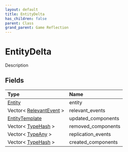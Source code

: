 ```yaml
---
layout: default
title: EntityDelta
has_children: false
parent: Class
grand_parent: Game Reflection
---
```

# EntityDelta
Description 

## Fields
| Type | Name |
|:-------------|:--------------|
| [Entity](/game-reflection/classes/entity.md) | entity |
| Vector< [RelevantEvent](/game-reflection/classes/relevant_event.md) > | relevant_events |
| [EntityTemplate](/game-reflection/classes/entity_template.md) | updated_components |
| Vector< [TypeHash](/game-reflection/enums/type_hash.md) > | removed_components |
| Vector< [TypeAny](/game-reflection/components/type_any.md) > | replication_events |
| Vector< [TypeHash](/game-reflection/enums/type_hash.md) > | created_components |
